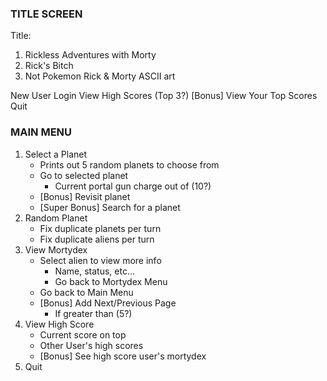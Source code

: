 ### TITLE SCREEN ###
Title:
1. Rickless Adventures with Morty
2. Rick's Bitch
3. Not Pokemon
Rick & Morty ASCII art

New User
Login
View High Scores (Top 3?)
[Bonus] View Your Top Scores
Quit

### MAIN MENU ###
<!-- 0. Add round counter
    - Portal gun charge count -->
1. Select a Planet
    - Prints out 5 random planets to choose from
    - Go to selected planet
      - Current portal gun charge out of (10?)
    - [Bonus] Revisit planet
    - [Super Bonus] Search for a planet
2. Random Planet
    - Fix duplicate planets per turn
    - Fix duplicate aliens per turn
    <!-- - Current portal gun charge out of (10?) -->
3. View Mortydex
    - Select alien to view more info
      - Name, status, etc...
      - Go back to Mortydex Menu
    - Go back to Main Menu
    - [Bonus] Add Next/Previous Page
      - If greater than (5?)
4. View High Score
    - Current score on top
    - Other User's high scores
    - [Bonus] See high score user's mortydex
5. Quit
